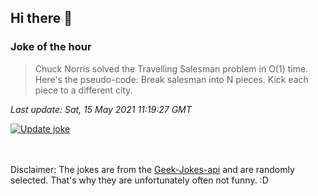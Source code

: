 ## Hi there 👋

### Joke of the hour
<!-- joke -->
>Chuck Norris solved the Travelling Salesman problem in O(1) time. Here's the pseudo-code: Break salesman into N pieces. Kick each piece to a different city.
<!-- /joke -->

*Last update: Sat, 15 May 2021 11:19:27 GMT*

[![Update joke](https://github.com/nclskfm/nclskfm/actions/workflows/joke.yml/badge.svg)](https://github.com/nclskfm/nclskfm/actions/workflows/joke.yml)

<br><br>
Disclaimer: The jokes are from the [Geek-Jokes-api](https://github.com/sameerkumar18/geek-joke-api) and are randomly selected. That's why they are unfortunately often not funny. :D
